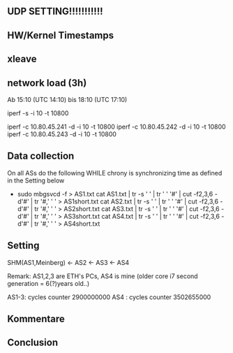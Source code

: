 ## UDP SETTING!!!!!!!!!!!

## HW/Kernel Timestamps

## xleave


## network load (3h)
Ab 15:10 (UTC 14:10) bis 18:10 (UTC 17:10)

iperf -s -i 10 -t 10800

iperf -c 10.80.45.241 -d -i 10 -t 10800
iperf -c 10.80.45.242 -d -i 10 -t 10800
iperf -c 10.80.45.243 -d -i 10 -t 10800




## Data collection
On all ASs do the following WHILE chrony is synchronizing time as defined in the Setting below
* sudo mbgsvcd -f > AS1.txt
cat AS1.txt | tr -s ' ' | tr ' ' '#' | cut -f2,3,6 -d'#' | tr '#,' ' ' > AS1short.txt
cat AS2.txt | tr -s ' ' | tr ' ' '#' | cut -f2,3,6 -d'#' | tr '#,' ' ' > AS2short.txt
cat AS3.txt | tr -s ' ' | tr ' ' '#' | cut -f2,3,6 -d'#' | tr '#,' ' ' > AS3short.txt
cat AS4.txt | tr -s ' ' | tr ' ' '#' | cut -f2,3,6 -d'#' | tr '#,' ' ' > AS4short.txt

## Setting
SHM(AS1,Meinberg) <- AS2 <- AS3 <- AS4

Remark:
AS1,2,3 are ETH's PCs, AS4 is mine (older core i7 second generation = 6(?)years old..)

AS1-3: cycles counter 2900000000
AS4 :  cycles counter 3502655000


## Kommentare




## Conclusion


